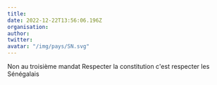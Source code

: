 ```yaml
---
title: 
date: 2022-12-22T13:56:06.196Z
organisation: 
author: 
twitter: 
avatar: "/img/pays/SN.svg"
---
```


Non au troisième mandat
Respecter la constitution c'est respecter les Sénégalais 